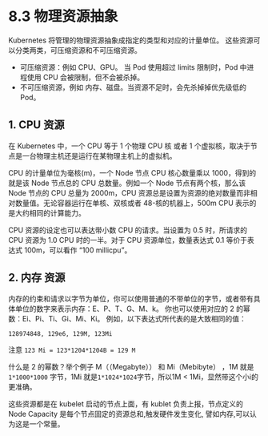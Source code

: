 # 8.3 物理资源抽象

Kubernetes 将管理的物理资源抽象成指定的类型和对应的计量单位。 这些资源可以分类两类，可压缩资源和不可压缩资源。

- 可压缩资源：例如 CPU、GPU。 当 Pod 使用超过 limits 限制时，Pod 中进程使用 CPU 会被限制，但不会被杀掉。
- 不可压缩资源，例如 内存、磁盘。当资源不足时，会先杀掉掉优先级低的 Pod。

## 1. CPU 资源

在 Kubernetes 中，一个 CPU 等于 1 个物理 CPU 核 或者 1 个虚拟核，取决于节点是一台物理主机还是运行在某物理主机上的虚拟机。

CPU 的计量单位为毫核(m)，一个 Node 节点 CPU 核心数量乘以 1000，得到的就是该 Node 节点总的 CPU 总数量。例如一个 Node 节点有两个核，那么该 Node 节点的 CPU 总量为 2000m，CPU 资源总是设置为资源的绝对数量而非相对数量值。无论容器运行在单核、双核或者 48-核的机器上，500m CPU 表示的是大约相同的计算能力。

CPU 资源的设定也可以表达带小数 CPU 的请求。当设置为 0.5 时，所请求的 CPU 资源为 1.0 CPU 时的一半。对于 CPU 资源单位，数量表达式 0.1 等价于表达式 100m，可以看作 “100 millicpu”。 

## 2. 内存 资源

内存的约束和请求以字节为单位，你可以使用普通的不带单位的字节，或者带有具体单位的数字来表示内存：E、P、T、G、M、k。 你也可以使用对应的 2 的幂数：Ei、Pi、Ti、Gi、Mi、Ki。 例如，以下表达式所代表的是大致相同的值：

```
128974848, 129e6, 129M, 123Mi
```

注意 `123 Mi = 123*1204*1204B = 129 M`

什么是 2 的幂数？举个例子 M（（Megabyte）） 和 Mi（Mebibyte） ，1M 就是`1*1000*1000` 字节，1Mi 就是`1*1024*1024`字节，所以1M < 1Mi，显然带这个小i的更准确。


这些资源都是在 kubelet 启动的节点上面，有 kublet 负责上报，节点定义的 Node Capacity 是每个节点固定的资源总和,触发硬件发生变化, 譬如内存,可以认为这是一个常量。